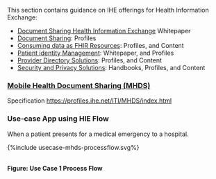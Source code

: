 

This section contains guidance on IHE offerings for Health Information Exchange:

- [Document Sharing Health Information Exchange](https://profiles.ihe.net/ITI/HIE-Whitepaper/index.html) Whitepaper
- [Document Sharing](https://profiles.ihe.net/ITI/HIE-Whitepaper/index.html#3-document-sharing-profiles): Profiles
- [Consuming data as FHIR Resources](https://profiles.ihe.net/ITI/HIE-Whitepaper/index.html#4-consuming-data-as-fhir-resources): Profiles, and Content
- [Patient identity Management](https://profiles.ihe.net/ITI/HIE-Whitepaper/index.html#5-patient-identity-management): Whitepaper, and Profiles
- [Provider Directory Solutions](https://profiles.ihe.net/ITI/HIE-Whitepaper/index.html#6-common-provider-directory): Profiles, and Content
- [Security and Privacy Solutions](https://profiles.ihe.net/ITI/HIE-Whitepaper/index.html#7-security-and-privacy): Handbooks, Profiles, and Content

### [Mobile Health Document Sharing (MHDS)](https://profiles.ihe.net/ITI/MHDS/index.html)

Specification https://profiles.ihe.net/ITI/MHDS/index.html

### Use-case App using HIE Flow

When a patient presents for a medical emergency to a hospital. 

<div>
{%include usecase-mhds-processflow.svg%}
</div>
<br clear="all">

**Figure: Use Case 1 Process Flow**

